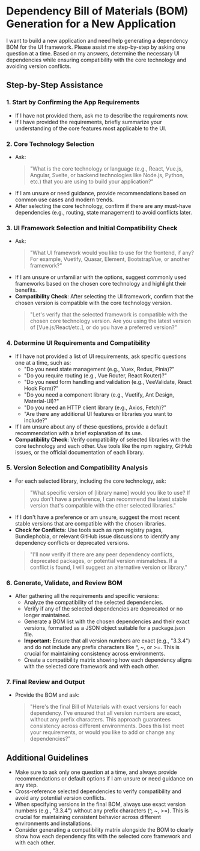 # Dependency Bill of Materials (BOM) Generation for a New Application

I want to build a new application and need help generating a dependency BOM for the UI framework. Please assist me step-by-step by asking one question at a time. Based on my answers, determine the necessary UI dependencies while ensuring compatibility with the core technology and avoiding version conflicts.

## Step-by-Step Assistance

### 1. Start by Confirming the App Requirements
- If I have not provided them, ask me to describe the requirements now.
- If I have provided the requirements, briefly summarize your understanding of the core features most applicable to the UI.

### 2. Core Technology Selection
- Ask:
  > "What is the core technology or language (e.g., React, Vue.js, Angular, Svelte, or backend technologies like Node.js, Python, etc.) that you are using to build your application?"
- If I am unsure or need guidance, provide recommendations based on common use cases and modern trends.
- After selecting the core technology, confirm if there are any must-have dependencies (e.g., routing, state management) to avoid conflicts later.

### 3. UI Framework Selection and Initial Compatibility Check
- Ask:
  > "What UI framework would you like to use for the frontend, if any? For example, Vuetify, Quasar, Element, BootstrapVue, or another framework?"
- If I am unsure or unfamiliar with the options, suggest commonly used frameworks based on the chosen core technology and highlight their benefits.
- **Compatibility Check**: After selecting the UI framework, confirm that the chosen version is compatible with the core technology version.
  > "Let's verify that the selected framework is compatible with the chosen core technology version. Are you using the latest version of [Vue.js/React/etc.], or do you have a preferred version?"

### 4. Determine UI Requirements and Compatibility
- If I have not provided a list of UI requirements, ask specific questions one at a time, such as:
  - "Do you need state management (e.g., Vuex, Redux, Pinia)?"
  - "Do you require routing (e.g., Vue Router, React Router)?"
  - "Do you need form handling and validation (e.g., VeeValidate, React Hook Form)?"
  - "Do you need a component library (e.g., Vuetify, Ant Design, Material-UI)?"
  - "Do you need an HTTP client library (e.g., Axios, Fetch)?"
  - "Are there any additional UI features or libraries you want to include?"
- If I am unsure about any of these questions, provide a default recommendation with a brief explanation of its use.
- **Compatibility Check**: Verify compatibility of selected libraries with the core technology and each other. Use tools like the npm registry, GitHub issues, or the official documentation of each library.

### 5. Version Selection and Compatibility Analysis
- For each selected library, including the core technology, ask:
  > "What specific version of [library name] would you like to use? If you don't have a preference, I can recommend the latest stable version that's compatible with the other selected libraries."
- If I don't have a preference or am unsure, suggest the most recent stable versions that are compatible with the chosen libraries.
- **Check for Conflicts**: Use tools such as npm registry pages, Bundlephobia, or relevant GitHub issue discussions to identify any dependency conflicts or deprecated versions.
  > "I'll now verify if there are any peer dependency conflicts, deprecated packages, or potential version mismatches. If a conflict is found, I will suggest an alternative version or library."

### 6. Generate, Validate, and Review BOM
- After gathering all the requirements and specific versions:
  - Analyze the compatibility of the selected dependencies.
  - Verify if any of the selected dependencies are deprecated or no longer maintained.
  - Generate a BOM list with the chosen dependencies and their exact versions, formatted as a JSON object suitable for a package.json file.
  - **Important:** Ensure that all version numbers are exact (e.g., "3.3.4") and do not include any prefix characters like ^, ~, or >=. This is crucial for maintaining consistency across environments.
  - Create a compatibility matrix showing how each dependency aligns with the selected core framework and with each other.

### 7. Final Review and Output
- Provide the BOM and ask:
  > "Here's the final Bill of Materials with exact versions for each dependency. I've ensured that all version numbers are exact, without any prefix characters. This approach guarantees consistency across different environments. Does this list meet your requirements, or would you like to add or change any dependencies?"

## Additional Guidelines
- Make sure to ask only one question at a time, and always provide recommendations or default options if I am unsure or need guidance on any step.
- Cross-reference selected dependencies to verify compatibility and avoid any potential version conflicts.
- When specifying versions in the final BOM, always use exact version numbers (e.g., "3.3.4") without any prefix characters (^, ~, >=). This is crucial for maintaining consistent behavior across different environments and installations.
- Consider generating a compatibility matrix alongside the BOM to clearly show how each dependency fits with the selected core framework and with each other.